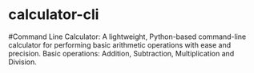 # calculator-cli
#Command Line Calculator: 
A lightweight, Python-based command-line calculator for performing basic arithmetic operations with ease and precision.
Basic operations:
Addition, Subtraction, Multiplication and Division.
